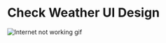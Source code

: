 # Check Weather UI Design


![Internet not working gif](https://abuzar-061.github.io/Check-Weather/img/weather.png)
